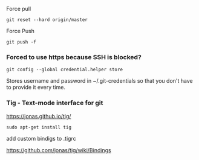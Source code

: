 

Force pull
```
git reset --hard origin/master
```

Force Push
```
git push -f
```

### Forced to use https because SSH is blocked?

```
git config --global credential.helper store
```

Stores username and password in ~/.git-credentials 
so that you don't have to provide it every time.


### Tig - Text-mode interface for git

https://jonas.github.io/tig/

```
sudo apt-get install tig
```

add custom bindigs to .tigrc

https://github.com/jonas/tig/wiki/Bindings



